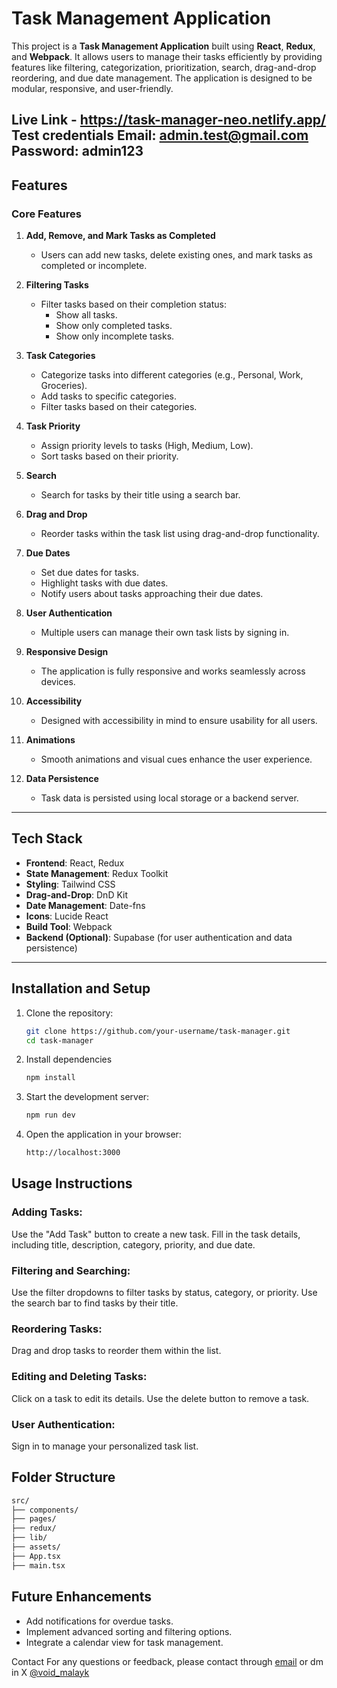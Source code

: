 # Task Management Application

This project is a **Task Management Application** built using **React**, **Redux**, and **Webpack**. It allows users to manage their tasks efficiently by providing features like filtering, categorization, prioritization, search, drag-and-drop reordering, and due date management. The application is designed to be modular, responsive, and user-friendly.


Live Link - https://task-manager-neo.netlify.app/
Test credentials
Email: admin.test@gmail.com
Password: admin123
---

## Features

### Core Features

1. **Add, Remove, and Mark Tasks as Completed**

   - Users can add new tasks, delete existing ones, and mark tasks as completed or incomplete.

2. **Filtering Tasks**

   - Filter tasks based on their completion status:
     - Show all tasks.
     - Show only completed tasks.
     - Show only incomplete tasks.

3. **Task Categories**

   - Categorize tasks into different categories (e.g., Personal, Work, Groceries).
   - Add tasks to specific categories.
   - Filter tasks based on their categories.

4. **Task Priority**

   - Assign priority levels to tasks (High, Medium, Low).
   - Sort tasks based on their priority.

5. **Search**

   - Search for tasks by their title using a search bar.

6. **Drag and Drop**

   - Reorder tasks within the task list using drag-and-drop functionality.

7. **Due Dates**
   - Set due dates for tasks.
   - Highlight tasks with due dates.
   - Notify users about tasks approaching their due dates.
8. **User Authentication**

   - Multiple users can manage their own task lists by signing in.

9. **Responsive Design**

   - The application is fully responsive and works seamlessly across devices.

10. **Accessibility**

    - Designed with accessibility in mind to ensure usability for all users.

11. **Animations**

    - Smooth animations and visual cues enhance the user experience.

12. **Data Persistence**
    - Task data is persisted using local storage or a backend server.

---

## Tech Stack

- **Frontend**: React, Redux
- **State Management**: Redux Toolkit
- **Styling**: Tailwind CSS
- **Drag-and-Drop**: DnD Kit
- **Date Management**: Date-fns
- **Icons**: Lucide React
- **Build Tool**: Webpack
- **Backend (Optional)**: Supabase (for user authentication and data persistence)

---

## Installation and Setup

1. Clone the repository:

   ```bash
   git clone https://github.com/your-username/task-manager.git
   cd task-manager
   ```

2. Install dependencies
   ```bash
   npm install
   ```
3. Start the development server:
   ```bash
   npm run dev
   ```
4. Open the application in your browser:
   ```bash
   http://localhost:3000
   ```

## Usage Instructions

### Adding Tasks:

Use the "Add Task" button to create a new task.
Fill in the task details, including title, description, category, priority, and due date.

### Filtering and Searching:

Use the filter dropdowns to filter tasks by status, category, or priority.
Use the search bar to find tasks by their title.

### Reordering Tasks:

Drag and drop tasks to reorder them within the list.

### Editing and Deleting Tasks:

Click on a task to edit its details.
Use the delete button to remove a task.

### User Authentication:

Sign in to manage your personalized task list.

## Folder Structure

```bash
src/
├── components/
├── pages/
├── redux/
├── lib/
├── assets/
├── App.tsx
├── main.tsx
```

## Future Enhancements

- Add notifications for overdue tasks.
- Implement advanced sorting and filtering options.
- Integrate a calendar view for task management.

Contact
For any questions or feedback, please contact through [email](malaykumar2003@gmail.com) or dm in X [@void_malayk](https://x.com/void_MalayK)
